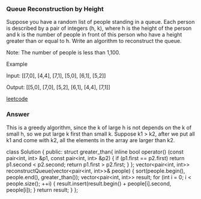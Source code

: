### Queue Reconstruction by Height
Suppose you have a random list of people standing in a queue. Each person is described by a pair of integers (h, k), where h is the height of the person and k is the number of people in front of this person who have a height greater than or equal to h. Write an algorithm to reconstruct the queue.

Note:
The number of people is less than 1,100.

Example

Input:
[[7,0], [4,4], [7,1], [5,0], [6,1], [5,2]]

Output:
[[5,0], [7,0], [5,2], [6,1], [4,4], [7,1]]

[leetcode](https://leetcode.com/problems/queue-reconstruction-by-height/description/)

### Answer 
This is a greedy algorithm, since the k of large h is not depends on the k of small h, so we put large k first than small k. Suppose k1 > k2, after we put all k1 and come with k2, all the elements in the array are larger than k2. 

class Solution {
public:
    struct greater_than{
        inline bool operator() (const pair<int, int> &p1, const pair<int, int> &p2)
        {
            if (p1.first == p2.first) return p1.second < p2.second;
            return p1.first > p2.first;
        }
    };
    vector<pair<int, int>> reconstructQueue(vector<pair<int, int>>& people) {
        sort(people.begin(), people.end(), greater_than());
        vector<pair<int, int>> result;
        for (int i = 0; i < people.size(); ++i)
        {
            result.insert(result.begin() + people[i].second, people[i]);
        }
        return result;
    }
};